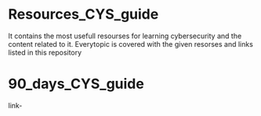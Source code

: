 # Resources_CYS_guide
It contains the most usefull resourses for learning cybersecurity and the content related to it. 
Everytopic is covered with the given resorses and links listed in this repository

# 90_days_CYS_guide
link-
